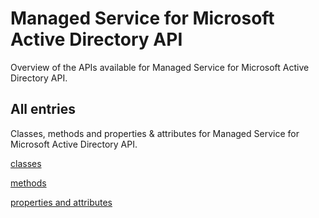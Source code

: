 [
This is a templated file. Adding content to this file may result in it being
reverted. Instead, if you want to place additional content, create an
"overview_content.md" file in `docs/` directory. The Sphinx tool will
pick up on the content and merge the content.
]: #

# Managed Service for Microsoft Active Directory API

Overview of the APIs available for Managed Service for Microsoft Active Directory API.

## All entries

Classes, methods and properties & attributes for
Managed Service for Microsoft Active Directory API.

[classes](https://cloud.google.com/python/docs/reference/managedidentities/latest/summary_class.html)

[methods](https://cloud.google.com/python/docs/reference/managedidentities/latest/summary_method.html)

[properties and
attributes](https://cloud.google.com/python/docs/reference/managedidentities/latest/summary_property.html)
